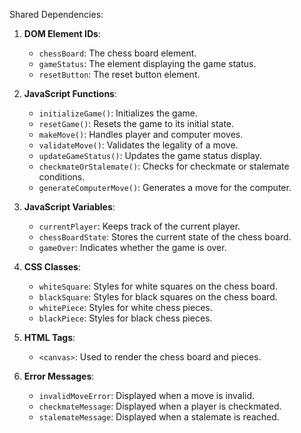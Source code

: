 Shared Dependencies:

1. **DOM Element IDs**: 
   - `chessBoard`: The chess board element.
   - `gameStatus`: The element displaying the game status.
   - `resetButton`: The reset button element.

2. **JavaScript Functions**:
   - `initializeGame()`: Initializes the game.
   - `resetGame()`: Resets the game to its initial state.
   - `makeMove()`: Handles player and computer moves.
   - `validateMove()`: Validates the legality of a move.
   - `updateGameStatus()`: Updates the game status display.
   - `checkmateOrStalemate()`: Checks for checkmate or stalemate conditions.
   - `generateComputerMove()`: Generates a move for the computer.

3. **JavaScript Variables**:
   - `currentPlayer`: Keeps track of the current player.
   - `chessBoardState`: Stores the current state of the chess board.
   - `gameOver`: Indicates whether the game is over.

4. **CSS Classes**:
   - `whiteSquare`: Styles for white squares on the chess board.
   - `blackSquare`: Styles for black squares on the chess board.
   - `whitePiece`: Styles for white chess pieces.
   - `blackPiece`: Styles for black chess pieces.

5. **HTML Tags**:
   - `<canvas>`: Used to render the chess board and pieces.

6. **Error Messages**:
   - `invalidMoveError`: Displayed when a move is invalid.
   - `checkmateMessage`: Displayed when a player is checkmated.
   - `stalemateMessage`: Displayed when a stalemate is reached.